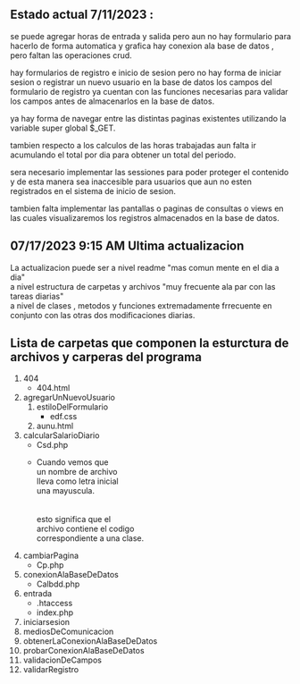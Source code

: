## Estado actual 7/11/2023 :

se puede agregar horas de entrada y salida
pero aun no hay formulario para hacerlo de forma automatica y grafica
hay conexion ala base de datos , pero faltan las operaciones crud.

hay formularios de registro e inicio de sesion pero no hay
forma de iniciar sesion o registrar un nuevo usuario en la base de datos
los campos del formulario de registro ya cuentan con las funciones
necesarias para validar los campos antes de almacenarlos en la base de datos.

ya hay forma de navegar entre las distintas paginas existentes
utilizando la variable super global $_GET.

tambien respecto a los calculos de las horas trabajadas
aun falta ir acumulando el total por dia para obtener un total del periodo.

sera necesario implementar las sessiones para poder proteger el contenido
y de esta manera sea inaccesible para usuarios que aun no esten
registrados en el sistema de inicio de sesion.

tambien falta implementar las pantallas o paginas de consultas o views
en las cuales visualizaremos los registros almacenados en la base de datos.


## 07/17/2023 9:15 AM Ultima actualizacion

<p>
    La actualizacion puede ser a nivel readme "mas comun mente en el dia a dia"<br>
    a nivel estructura de carpetas y archivos "muy frecuente ala par con las tareas diarias"<br>
    a nivel de clases , metodos y funciones extremadamente frrecuente en conjunto con las otras dos
    modificaciones diarias.
</p>

## Lista de carpetas que componen la esturctura de archivos y carperas del programa

<ol>
    <li>
        404
        <br>
        <ul>
            <li>404.html</li>
        </ul>
    </li>
    <li>
        agregarUnNuevoUsuario
        <br>
        <ol>
            <li>
                estiloDelFormulario
                <ul>
                    <li>edf.css</li>
                </ul>
            </li>
            <li>aunu.html</li>
        </ol>
    </li>
    <li>
        calcularSalarioDiario
        <br>
        <ul>
            <li>Csd.php</li>
            <li>
                <p>
                    Cuando vemos que <br>
                    un nombre de archivo <br>
                    lleva como letra inicial<br>
                    una mayuscula.<br>
                    <br>
                    <br>
                    esto significa que el<br> 
                    archivo contiene el codigo<br> 
                    correspondiente a una clase.
                </p>
            </li>
        </ul>
    </li>
    <li>
        cambiarPagina
        <ul>
            <li>Cp.php</li>
        </ul>
    </li>
    <li>
        conexionAlaBaseDeDatos
        <ul>
            <li>Calbdd.php</li>
        </ul>
    </li>
    <li>
        entrada
        <ul>
            <li>.htaccess</li>
            <li>index.php</li>
        </ul>
    </li>
    <li>
        iniciarsesion
    </li>
    <li>
        mediosDeComunicacion
    </li>
    <li>
        obtenerLaConexionAlaBaseDeDatos
    </li>
    <li>
        probarConexionAlaBaseDeDatos
    </li>
    <li>
        validacionDeCampos
    </li>
    <li>
        validarRegistro
    </li>
</ol>